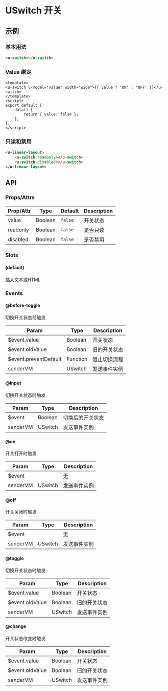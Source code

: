 # USwitch 开关

<s-component-labels :labels="[
    'UI 组件', '表单控件', '行内展示',
]"></s-component-labels>

## 示例
### 基本用法

``` html
<u-switch></u-switch>
```

### Value 绑定

``` vue
<template>
<u-switch v-model="value" width="wide">{{ value ? 'ON' : 'OFF' }}</u-switch>
</template>
<script>
export default {
    data() {
        return { value: false };
    },
};
</script>
```

### 只读和禁用

``` html
<u-linear-layout>
    <u-switch readonly></u-switch>
    <u-switch disabled></u-switch>
</u-linear-layout>
```

## API
### Props/Attrs

| Prop/Attr | Type | Default | Description |
| --------- | ---- | ------- | ----------- |
| value | Boolean | `false` | 开关状态 |
| readonly | Boolean | `false` | 是否只读 |
| disabled | Boolean | `false` | 是否禁用 |

### Slots

#### (default)

插入文本或HTML

### Events

#### @before-toggle

切换开关状态前触发

| Param | Type | Description |
| ----- | ---- | ----------- |
| $event.value | Boolean | 开关状态 |
| $event.oldValue | Boolean | 旧的开关状态 |
| $event.preventDefault | Function | 阻止切换流程 |
| senderVM | USwitch | 发送事件实例 |

#### @input

切换开关状态时触发

| Param | Type | Description |
| ----- | ---- | ----------- |
| $event | Boolean | 切换后的开关状态 |
| senderVM | USwitch | 发送事件实例 |

#### @on

开关打开时触发

| Param | Type | Description |
| ----- | ---- | ----------- |
| $event | | 无 |
| senderVM | USwitch | 发送事件实例 |

#### @off

开关关闭时触发

| Param | Type | Description |
| ----- | ---- | ----------- |
| $event | | 无 |
| senderVM | USwitch | 发送事件实例 |

#### @toggle

切换开关状态时触发

| Param | Type | Description |
| ----- | ---- | ----------- |
| $event.value | Boolean | 开关状态 |
| $event.oldValue | Boolean | 旧的开关状态 |
| senderVM | USwitch | 发送事件实例 |

#### @change

开关状态改变时触发

| Param | Type | Description |
| ----- | ---- | ----------- |
| $event.value | Boolean | 开关状态 |
| $event.oldValue | Boolean | 旧的开关状态 |
| senderVM | USwitch | 发送事件实例 |
